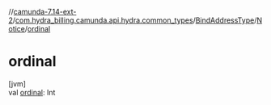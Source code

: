 //[camunda-7.14-ext-2](../../../../index.md)/[com.hydra_billing.camunda.api.hydra.common_types](../../index.md)/[BindAddressType](../index.md)/[Notice](index.md)/[ordinal](ordinal.md)

# ordinal

[jvm]\
val [ordinal](ordinal.md): Int
